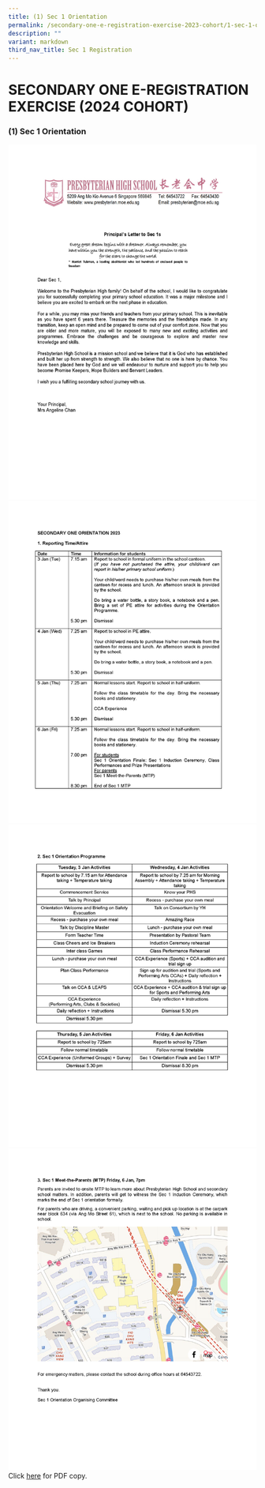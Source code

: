 ```yaml
---
title: (1) Sec 1 Orientation
permalink: /secondary-one-e-registration-exercise-2023-cohort/1-sec-1-orientation/
description: ""
variant: markdown
third_nav_title: Sec 1 Registration
---
```

# **SECONDARY ONE E-REGISTRATION EXERCISE (2024 COHORT)**

### (1) Sec 1 Orientation

![](/images/Letter%20Sec%201%20Orientation%202023%20P_Page_1.png)
![](/images/Letter%20Sec%201%20Orientation%202023%20P_Page_2.png)
![](/images/Letter%20Sec%201%20Orientation%202023%20P_Page_3.png)
![](/images/Letter%20Sec%201%20Orientation%202023%20P_Page_4.png)
Click [here](/files/(1)%20Letter%20Sec%201%20Orientation%202023%20P.pdf) for PDF copy.